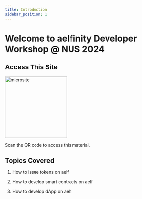 ```yaml
---
title: Introduction
sidebar_position: 1
---
```


# Welcome to aelfinity Developer Workshop @ NUS 2024

## Access This Site

<img src="/img/microsite.png" alt="microsite" width="200"/>

Scan the QR code to access this material.


## Topics Covered

 1. How to issue tokens on aelf

 2. How to develop smart contracts on aelf

 3. How to develop dApp on aelf
